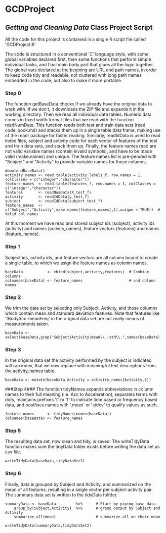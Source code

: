# GCDProject
## *Getting and Cleaning Data* Class Project Script ##
All the code for this project is contained in a single R script file called 'GCDProject.R'  

The code is structured in a conventional 'C' language style, with some global variables declared first, then some functions that perform simple individual tasks, and final main body part that glues all the logic together. The global vars declared at the begining are URL and path names, in order to keep code tidy and readable, not cluttered with long path names embedded in the code, but also to make it more portable.  

### Step 0 ###
The function getBaseData checks if we already have the original data to work with. If we don't, it downloads the ZIP file and expands it in the working directory. Then we read all individual data tables. Numeric data comes in fixed width format files that we read with the function readNumData. This function reads both test and train data sets (read code_book.md) and stacks them up in a single table data frame, making use of the readr package for faster reading. Similarly, readIdData is used to read index files, subject and activity code for each vector of features of the test and train data sets, and stack them up. Finally, the feature names read are not valid variable names (contain invalid symbols), and have to be made valid (make.names) and unique. The feature names list is pre-pended with "Subject" and "Activity" to provide variable names for those columns.  
```{r eval=FALSE}
downloadBaseData()  
activity_names <- read.table(activity_labels_f, row.names = 1, colClasses = c("integer","character"))  
feature_names  <- read.table(features_f, row.names = 1, colClasses = c("integer","character"))  
features       <- readNumData(X_test_f)  
activity       <- readIdData(y_test_f)  
subject        <- readIdData(subject_test_f)  
feature_names  <- c("Subject","Activity",make.names(feature_names[,1],unique = TRUE))  # Valid col names  
```
At this moment we have read and stored subject ids (subject), activity ids (activity) and names (activity_names), feature vectors (features) and names (feature_names).
### Step 1 ###
Subject ids, activity ids, and feature vectors are all column bound to create a single table, to which we asign the feature names as column names.
```{r eval=FALSE}
baseData           <- cbind(subject,activity,features)  # Combine columns  
colnames(baseData) <- feature_names                     # and column names  
```
### Step 2 ###
We trim the data set by selecting only Subject, Activity, and those columns which contain mean and standard deviation features. Note that features like 'fBodyAcc-meanFreq' in the original data set are not really means of measurements taken.
```{r eval=FALSE}
baseData <- select(baseData,grep("Subject|Activity|mean\\.|std\\.",names(baseData),value=TRUE))
```
### Step 3 ###
In the original data set the activity performed by the subject is indicated with an index, that we now replace with meaningful text descriptions from the activity_names table.
```{r eval=FALSE}
baseData <- mutate(baseData,Activity = activity_names[Activity,1])
```
###Step 4###
The function tidyNames expands abbreviations in column names to their full meaning (i.e. Acc to Acceleration), separates terms with dots, maintains prefixes 't' or 'f' to indicate time based or frequency based data, and postfixes names with '.mean' or 'stdev' to qualify values as such.
```{r eval=FALSE}
feature_names      <- tidyNames(names(baseData))
colnames(baseData) <- feature_names
```
### Step 5 ###
The resulting data set, now clean and tidy, is saved. The writeTidyData function makes sure the tidyData folder exists before writing the data set as csv file.
```{r eval=FALSE}
writeTidyData(baseData,tidyDataSet1)

```
### Step 6 ###
Finally, data is grouped by Subject and Activity, and summarized on the mean of all features, resulting in a single vector per subject-activity pair. The summary data set is written to the tidyData folfder.
```{r eval=FALSE}
summaryData <- baseData         %>%      # Start by piping base data
    group_by(Subject,Activity)  %>%      # group output by Subject and Activity
    summarize_all(mean)                  # summarize all on their mean

writeTidyData(summaryData,tidyDataSet2)

```




